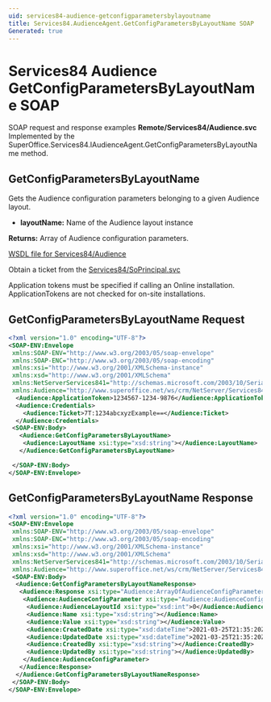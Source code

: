 ```yaml
---
uid: services84-audience-getconfigparametersbylayoutname
title: Services84.AudienceAgent.GetConfigParametersByLayoutName SOAP
Generated: true
---
```


# Services84 Audience GetConfigParametersByLayoutName SOAP

SOAP request and response examples **Remote/Services84/Audience.svc**
Implemented by the <see cref="M:SuperOffice.Services84.IAudienceAgent.GetConfigParametersByLayoutName">SuperOffice.Services84.IAudienceAgent.GetConfigParametersByLayoutName</see> method.

## GetConfigParametersByLayoutName

Gets the Audience configuration parameters belonging to a given Audience layout.

* **layoutName:** Name of the Audience layout instance

**Returns:** Array of Audience configuration parameters.


[WSDL file for Services84/Audience](../Services84-Audience.md)

Obtain a ticket from the [Services84/SoPrincipal.svc](../SoPrincipal/SoPrincipal.md)

Application tokens must be specified if calling an Online installation. ApplicationTokens are not checked for on-site installations.

## GetConfigParametersByLayoutName Request

```xml
<?xml version="1.0" encoding="UTF-8"?>
<SOAP-ENV:Envelope
 xmlns:SOAP-ENV="http://www.w3.org/2003/05/soap-envelope"
 xmlns:SOAP-ENC="http://www.w3.org/2003/05/soap-encoding"
 xmlns:xsi="http://www.w3.org/2001/XMLSchema-instance"
 xmlns:xsd="http://www.w3.org/2001/XMLSchema"
 xmlns:NetServerServices841="http://schemas.microsoft.com/2003/10/Serialization/"
 xmlns:Audience="http://www.superoffice.net/ws/crm/NetServer/Services84">
  <Audience:ApplicationToken>1234567-1234-9876</Audience:ApplicationToken>
  <Audience:Credentials>
    <Audience:Ticket>7T:1234abcxyzExample==</Audience:Ticket>
  </Audience:Credentials>
 <SOAP-ENV:Body>
   <Audience:GetConfigParametersByLayoutName>
    <Audience:LayoutName xsi:type="xsd:string"></Audience:LayoutName>
   </Audience:GetConfigParametersByLayoutName>

 </SOAP-ENV:Body>
</SOAP-ENV:Envelope>

```


## GetConfigParametersByLayoutName Response

```xml
<?xml version="1.0" encoding="UTF-8"?>
<SOAP-ENV:Envelope
 xmlns:SOAP-ENV="http://www.w3.org/2003/05/soap-envelope"
 xmlns:SOAP-ENC="http://www.w3.org/2003/05/soap-encoding"
 xmlns:xsi="http://www.w3.org/2001/XMLSchema-instance"
 xmlns:xsd="http://www.w3.org/2001/XMLSchema"
 xmlns:NetServerServices841="http://schemas.microsoft.com/2003/10/Serialization/"
 xmlns:Audience="http://www.superoffice.net/ws/crm/NetServer/Services84">
 <SOAP-ENV:Body>
  <Audience:GetConfigParametersByLayoutNameResponse>
   <Audience:Response xsi:type="Audience:ArrayOfAudienceConfigParameter">
    <Audience:AudienceConfigParameter xsi:type="Audience:AudienceConfigParameter">
     <Audience:AudienceLayoutId xsi:type="xsd:int">0</Audience:AudienceLayoutId>
     <Audience:Name xsi:type="xsd:string"></Audience:Name>
     <Audience:Value xsi:type="xsd:string"></Audience:Value>
     <Audience:CreatedDate xsi:type="xsd:dateTime">2021-03-25T21:35:20Z</Audience:CreatedDate>
     <Audience:UpdatedDate xsi:type="xsd:dateTime">2021-03-25T21:35:20Z</Audience:UpdatedDate>
     <Audience:CreatedBy xsi:type="xsd:string"></Audience:CreatedBy>
     <Audience:UpdatedBy xsi:type="xsd:string"></Audience:UpdatedBy>
    </Audience:AudienceConfigParameter>
   </Audience:Response>
  </Audience:GetConfigParametersByLayoutNameResponse>
 </SOAP-ENV:Body>
</SOAP-ENV:Envelope>

```

